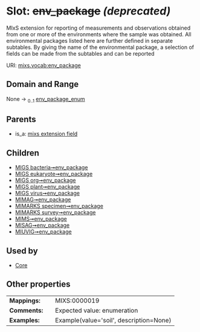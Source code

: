 
# Slot: ~~env_package~~ _(deprecated)_


MIxS extension for reporting of measurements and observations obtained from one or more of the environments where the sample was obtained. All environmental packages listed here are further defined in separate subtables. By giving the name of the environmental package, a selection of fields can be made from the subtables and can be reported

URI: [mixs.vocab:env_package](https://w3id.org/mixs/vocab/env_package)


## Domain and Range

None &#8594;  <sub>0..1</sub> [env_package_enum](env_package_enum.md)

## Parents

 *  is_a: [mixs extension field](mixs_extension_field.md)

## Children

 *  [MIGS bacteria➞env_package](MIGS_bacteria_env_package.md)
 *  [MIGS eukaryote➞env_package](MIGS_eukaryote_env_package.md)
 *  [MIGS org➞env_package](MIGS_org_env_package.md)
 *  [MIGS plant➞env_package](MIGS_plant_env_package.md)
 *  [MIGS virus➞env_package](MIGS_virus_env_package.md)
 *  [MIMAG➞env_package](MIMAG_env_package.md)
 *  [MIMARKS specimen➞env_package](MIMARKS_specimen_env_package.md)
 *  [MIMARKS survey➞env_package](MIMARKS_survey_env_package.md)
 *  [MIMS➞env_package](MIMS_env_package.md)
 *  [MISAG➞env_package](MISAG_env_package.md)
 *  [MIUVIG➞env_package](MIUVIG_env_package.md)

## Used by

 * [Core](Core.md)

## Other properties

|  |  |  |
| --- | --- | --- |
| **Mappings:** | | MIXS:0000019 |
| **Comments:** | | Expected value: enumeration |
| **Examples:** | | Example(value='soil', description=None) |

